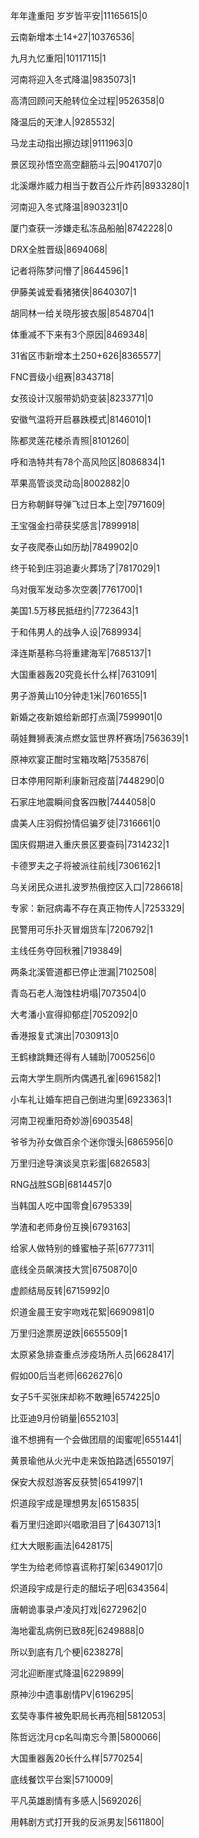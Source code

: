 年年逢重阳 岁岁皆平安|11165615|0

云南新增本土14+27|10376536|

九月九忆重阳|10117115|1

河南将迎入冬式降温|9835073|1

高清回顾问天舱转位全过程|9526358|0

降温后的天津人|9285532|

马龙主动指出擦边球|9111963|0

景区现孙悟空高空翻筋斗云|9041707|0

北溪爆炸威力相当于数百公斤炸药|8933280|1

河南迎入冬式降温|8903231|0

厦门查获一涉嫌走私冻品船舶|8742228|0

DRX全胜晋级|8694068|

记者将陈梦问懵了|8644596|1

伊藤美诚爱看猪猪侠|8640307|1

胡同林一给关晓彤披衣服|8548704|1

体重减不下来有3个原因|8469348|

31省区市新增本土250+626|8365577|

FNC晋级小组赛|8343718|

女孩设计汉服带奶奶变装|8233771|0

安徽气温将开启暴跌模式|8146010|1

陈都灵莲花楼杀青照|8101260|

呼和浩特共有78个高风险区|8086834|1

苹果高管谈灵动岛|8002882|0

日方称朝鲜导弹飞过日本上空|7971609|

王宝强金扫帚获奖感言|7899918|

女子夜爬泰山如历劫|7849902|0

终于轮到庄羽追妻火葬场了|7817029|1

乌对俄军发动多次空袭|7761700|1

美国1.5万移民抵纽约|7723643|1

于和伟男人的战争人设|7689934|

泽连斯基称乌将重建海军|7685137|1

大国重器轰20究竟长什么样|7631091|

男子游黄山10分钟走1米|7601655|1

新婚之夜新娘给新郎打点滴|7599901|0

萌娃舞狮表演点燃女篮世界杯赛场|7563639|1

原神欢宴正酣时宝箱攻略|7535876|

日本停用阿斯利康新冠疫苗|7448290|0

石家庄地震瞬间食客四散|7444058|0

虞美人庄羽假扮情侣骗歹徒|7316661|0

国庆假期进入重庆景区要查码|7314232|1

卡德罗夫之子将被派往前线|7306162|1

乌关闭民众进扎波罗热俄控区入口|7286618|

专家：新冠病毒不存在真正物传人|7253329|

民警用可乐扑灭冒烟货车|7206792|1

主线任务夺回秋雅|7193849|

两条北溪管道都已停止泄漏|7102508|

青岛石老人海蚀柱坍塌|7073504|0

大考潘小宣得抑郁症|7052092|0

香港报复式演出|7030913|0

王鹤棣跳舞还得有人辅助|7005256|0

云南大学生厕所内偶遇孔雀|6961582|1

小车礼让婚车把自己倒进沟里|6923363|1

河南卫视重阳奇妙游|6903548|

爷爷为孙女做百余个迷你馒头|6865956|0

万里归途导演谈吴京彩蛋|6826583|

RNG战胜SGB|6814457|0

当韩国人吃中国零食|6795339|

学渣和老师身份互换|6793163|

给家人做特别的蜂蜜柚子茶|6777311|

底线全员飙演技大赏|6750870|0

虚颜结局反转|6715992|0

炽道金晨王安宇吻戏花絮|6690981|0

万里归途票房逆跌|6655509|1

太原紧急排查重点涉疫场所人员|6628417|

假如00后当老师|6626276|0

女子5千买张床却称不敢睡|6574225|0

比亚迪9月份销量|6552103|

谁不想拥有一个会做团扇的闺蜜呢|6551441|

黄景瑜他从火光中走来饭拍路透|6550197|

保安大叔怼游客反获赞|6541997|1

炽道段宇成是理想男友|6515835|

看万里归途即兴唱歌泪目了|6430713|1

红大大眼影画法|6428175|

学生为给老师惊喜谎称打架|6349017|0

炽道段宇成是行走的醋坛子吧|6343564|

唐朝诡事录卢凌风打戏|6272962|0

海地霍乱病例已致8死|6249888|0

所以到底有几个梗|6238278|

河北迎断崖式降温|6229899|

原神沙中遗事剧情PV|6196295|

玄奘寺事件被免职局长再亮相|5812053|

陈哲远沈月cp名叫南忘今萧|5800066|

大国重器轰20长什么样|5770254|

底线餐饮平台案|5710009|

平凡英雄剧情有多感人|5692026|

用韩剧方式打开我的反派男友|5611800|

